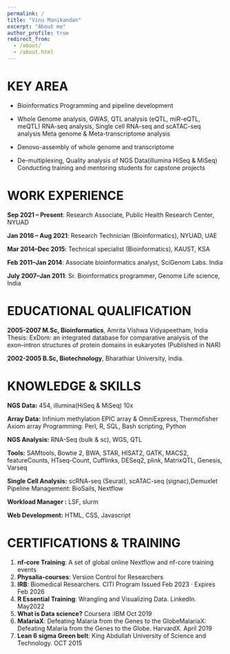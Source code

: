 ```yaml
---
permalink: /
title: "Vinu Manikandan"
excerpt: "About me"
author_profile: true
redirect_from: 
  - /about/
  - /about.html
---
```


KEY AREA
==========
* Bioinformatics Programming and pipeline development

* Whole Genome analysis, GWAS, QTL analysis (eQTL, miR-eQTL, meQTL) RNA-seq analysis, Single cell RNA-seq and scATAC-seq analysis Meta genome & Meta-transcriptome analysis
  
* Denovo-assembly of whole genome and transcriptome
  
* De-multiplexing, Quality analysis of NGS Data(illumina HiSeq & MiSeq) Conducting training and mentoring students for capstone projects
  

WORK EXPERIENCE
===================
**Sep 2021 – Present**: Research Associate, Public Health Research Center, NYUAD

**Jan 2016 – Aug 2021**: Research Technician (Bioinformatics), NYUAD, UAE

**Mar 2014–Dec 2015**: Technical specialist (Bioinformatics), KAUST, KSA

**Feb 2011–Jan 2014**: Associate bioinformatics analyst, SciGenom Labs. India 

**July 2007–Jan 2011**: Sr. Bioinformatics programmer, Genome Life science, India


EDUCATIONAL QUALIFICATION
=============================
**2005-2007 M.Sc, Bioinformatics**, Amrita Vishwa Vidyapeetham, India 
Thesis: ExDom: an integrated database for comparative analysis of the exon–intron structures of protein domains in eukaryotes   (Published in NAR)


**2002-2005 B.Sc, Biotechnology**, Bharathiar University, India.


KNOWLEDGE & SKILLS
======================
**NGS Data:** 454, illumina(HiSeq & MiSeq) 10x

**Array Data:**  Infinium methylation EPIC array & OmniExpress, Thermofisher Axiom array Programming: Perl, R, SQL, Bash scripting, Python

**NGS Analysis:**  RNA-Seq (bulk & sc), WGS, QTL

**Tools:**  SAMtools, Bowtie 2, BWA, STAR, HISAT2, GATK, MACS2, featureCounts, HTseq-Count, Cufflinks, DESeq2, plink, MatrixQTL, Genesis, Varseq

**Single Cell Analysis:**  scRNA-seq (Seurat), scATAC-seq (signac),Demuxlet Pipeline Management: BioSails, Nextflow

**Workload Manager :**  LSF, slurm

**Web Development:**  HTML, CSS, Javascript

CERTIFICATIONS & TRAINING
===========================
1. **nf-core Training**: A set of global online Nextflow and nf-core training events
2. **Physalia-courses**: Version Control for Researchers
3. **IRB**: Biomedical Researchers. CITI Program Issued Feb 2023 · Expires Feb 2026
4. **R Essential Training**: Wrangling and Visualizing Data. LinkedIn. May2022
5. **What is Data science?** Coursera :IBM Oct 2019
6. **MalariaX**: Defeating Malaria from the Genes to the GlobeMalariaX: Defeating Malaria from the Genes to the Globe. HarvardX. April 2019
7. **Lean 6 sigma Green belt**: King Abdullah University of Science and Technology. OCT 2015


